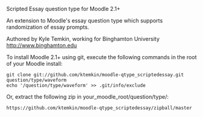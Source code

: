 Scripted Essay question type for Moodle 2.1+

An extension to Moodle's essay question type which supports randomization of essay prompts.

Authored by Kyle Temkin, working for Binghamton University <http://www.binghamton.edu>

To install Moodle 2.1+ using git, execute the following commands in the root of your Moodle install:

    git clone git://github.com/ktemkin/moodle-qtype_scriptedessay.git question/type/waveform
    echo '/question/type/waveform' >> .git/info/exclude

Or, extract the following zip in your_moodle_root/question/type/:

    https://github.com/ktemkin/moodle-qtype_scriptedessay/zipball/master

